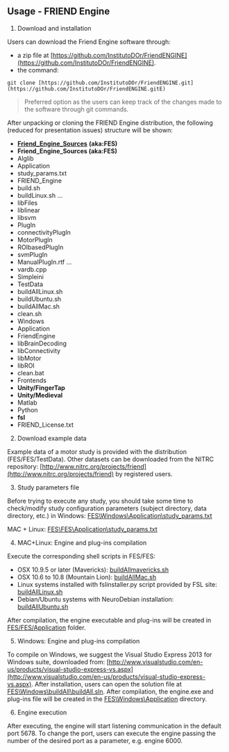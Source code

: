 ## Usage - FRIEND Engine

1. Download and installation

Users can download the Friend Engine software through:

* a zip file at [https://github.com/InstitutoDOr/FriendENGINE](https://github.com/InstitutoDOr/FriendENGINE).
* the command:

```git
git clone [https://github.com/InstitutoDOr/FriendENGINE.git](https://github.com/InstitutoDOr/FriendENGINE.gitE)
```

> Preferred option as the users can keep track of the changes made to the software through git commands.

After unpacking or cloning the FRIEND Engine distribution, the following (reduced for presentation issues) structure will be shown:

* [**Friend\_Engine\_Sources**](https://github.com/InstitutoDOr/FriendENGINE) **(aka:FES)**
* **Friend\_Engine\_Sources (aka:FES)**
* Alglib
* Application
* study\_params.txt
* FRIEND\_Engine
* build.sh
* buildLinux.sh
    ...
* libFiles
* liblinear
* libsvm
* PlugIn
* connectivityPlugIn
* MotorPlugIn
* ROIbasedPlugIn
* svmPlugIn
* ManualPlugIn.rtf
...
* vardb.cpp
* Simpleini
* TestData
* buildAllLinux.sh
* buildUbuntu.sh
* buildAllMac.sh
* clean.sh
* Windows
* Application
* FriendEngine
* libBrainDecoding
* libConnectivity
* libMotor
* libROI
* clean.bat
* Frontends
* **Unity/FingerTap**
* **Unity/Medieval**
* Matlab
* Python
* **fsl**
* FRIEND\_License.txt



2. Download example data

Example data of a motor study is provided with the distribution (FES/FES/TestData). Other datasets can be downloaded from the NITRC repository: [http://www.nitrc.org/projects/friend](http://www.nitrc.org/projects/friend) by registered users.


3. Study parameters file

Before trying to execute any study, you should take some time to check/modify study configuration parameters (subject directory, data directory, etc.) in Windows: [FES\Windows\Application\study\_params.txt](https://github.com/InstitutoDOr/FriendENGINE/blob/master/Friend_Engine_Sources/Windows/Application/study_params.txt)

MAC + Linux: [FES\FES\Application\study\_params.txt](https://github.com/InstitutoDOr/FriendENGINE/blob/master/Friend_Engine_Sources/Friend_Engine_Sources/Application/study_params.txt)

4. MAC+Linux: Engine and plug-ins compilation

Execute the corresponding shell scripts in FES/FES:

* OSX 10.9.5 or later (Mavericks): [buildAllmavericks.sh](https://github.com/InstitutoDOr/FriendENGINE/blob/master/Friend_Engine_Sources/Friend_Engine_Sources/buildAllMavericks.sh)
* OSX 10.6 to 10.8 (Mountain Lion): [buildAllMac.sh](https://github.com/InstitutoDOr/FriendENGINE/blob/master/Friend_Engine_Sources/Friend_Engine_Sources/buildAllMac.sh)
* Linux systems installed with fslinstaller.py script provided by FSL  site: [buildAllLinux.sh](https://github.com/InstitutoDOr/FriendENGINE/blob/master/Friend_Engine_Sources/Friend_Engine_Sources/buildAllLinux.sh)
* Debian/Ubuntu systems with NeuroDebian installation: [buildAllUbuntu.sh](https://github.com/InstitutoDOr/FriendENGINE/blob/master/Friend_Engine_Sources/Friend_Engine_Sources/buildAllUbuntu.sh)

After compilation, the engine executable and plug-ins will be created in [FES/FES/Application](https://github.com/InstitutoDOr/FriendENGINE/tree/master/Friend_Engine_Sources/Friend_Engine_Sources/Application) folder.

5. Windows: Engine and plug-ins compilation

To compile on Windows, we suggest the Visual Studio Express 2013 for Windows suite, downloaded from: [http://www.visualstudio.com/en-us/products/visual-studio-express-vs.aspx](http://www.visualstudio.com/en-us/products/visual-studio-express-vs.aspx). After installation, users can open the solution file at [FES\Windows\buildAll\buildAll.sln](https://github.com/InstitutoDOr/FriendENGINE/blob/master/Friend_Engine_Sources/Windows/buildAll/buildAll.sln). After compilation, the engine.exe and plug-ins file will be created in the [FES\Windows\Application](https://github.com/InstitutoDOr/FriendENGINE/tree/master/Friend_Engine_Sources/Windows/Application) directory.

6. Engine execution

After executing, the engine will start listening communication in the default port 5678. To change the port, users can execute the engine passing the number of the desired port as a parameter, e.g.  engine 6000.
